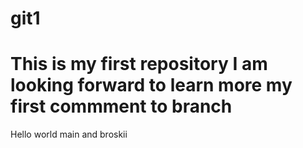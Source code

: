 # git1
This is my first repository
I am looking forward to learn more
my first commment to branch
=======
Hello world
main and broskii
